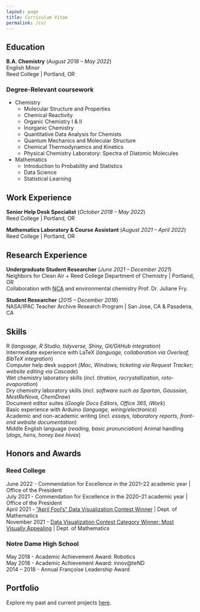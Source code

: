 ```yaml
---
layout: page
title: Curriculum Vitae
permalink: /cv/
---
```


<!--
Download my r&eacute;sum&eacute; here (WIP). G note to self: remove phone number from uploaded resume
-->

## Education  
**B.A. Chemistry** (<i>August 2018 – May 2022</i>)  
English Minor  
Reed College | Portland, OR  

### Degree-Relevant coursework
* Chemistry
	+ Molecular Structure and Properties
	+ Chemical Reactivity
	+ Organic Chemistry I & II
	+ Inorganic Chemistry
	+ Quantitative Data Analysis for Chemists
	+ Quantum Mechanics and Molecular Structure
	+ Chemical Thermodynamics and Kinetics
	+ Physical Chemistry Laboratory: Spectra of Diatomic Molecules  
* Mathematics
	+ Introduction to Probability and Statistics
	+ Data Science
	+ Statistical Learning

## Work Experience
**Senior Help Desk Specialist** (<i>October 2018 – May 2022</i>)  
Reed College | Portland, OR  

**Mathematics Laboratory & Course Assistant** (<i>August 2021 – April 2022</i>)  
Reed College | Portland, OR  

## Research Experience
**Undergraduate Student Researcher** (<i>June 2021 – December 2021</i>)  
Neighbors for Clean Air + Reed College Department of Chemistry | Portland, OR  
Collaboration with <a href="https://neighborsforcleanair.org/">NCA</a> and environmental chemistry Prof. Dr. Juliane Fry.  

**Student Researcher** (<i>2015 – December 2016</i>)  
NASA/IPAC Teacher Archive Research Program | San Jose, CA & Pasadena, CA  

## Skills
R (_language, R Studio, tidyverse, Shiny, Git/GitHub integration_)  
Intermediate experience with LaTeX (_language, collaboration via Overleaf, BibTeX integration_)  
Computer help desk support (_Mac, Windows; ticketing via Request Tracker; website editing via Cascade_)  
Wet chemistry laboratory skills (_incl. titration, recrystallization, roto-evaporation_)  
Dry chemistry laboratory skills (_incl. software such as Spartan, Gaussian, MestReNova, ChemDraw_)  
Document editor suites (_Google Docs Editors, Office 365, iWork_)  
Basic experience with Arduino (_language, wiring/electronics_)  
Academic and non-academic writing (_incl. essays, laboratory reports, front-end website documentation_)  
Middle English language (_reading, basic pronunciation_)
Animal handling (_dogs, hens, honey bee hives_)

## Honors and Awards
### Reed College
June 2022 - Commendation for Excellence in the 2021–22 academic year  |  Office of the President  
July 2021 - Commendation for Excellence in the 2020–21 academic year  |  Office of the President  
April 2021 - <a href="/2021/04/01/ugly-viz-contest.html">“April Fool’s” Data Visualization Contest Winner</a>  |  Dept. of Mathematics  
November 2021 - <a href="/2020/11/19/college-viz-contest.html">Data Visualization Contest Category Winner: Most Visually Appealing</a>  |  Dept. of Mathematics  

### Notre Dame High School
May 2018 - Academic Achievement Award: Robotics  
May 2018 - Academic Achievement Award: innov@teND  
2014 – 2018 - Annual Fran&ccedil;oise Leadership Award  

## Portfolio
Explore my past and current projects <a href="/portfolio/">here</a>.